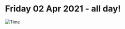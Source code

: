 # Friday 02 Apr 2021 - all day!
![Time](https://github.com/rich-ctm/today/workflows/Time/badge.svg)
